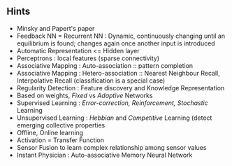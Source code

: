 ## Hints
* Minsky and Papert's paper
* Feedback NN = Recurrent NN : Dynamic, continuously changing until an equilibrium is found; changes again once another input is introduced
* Automatic Representation <= Hidden layer
* Perceptrons : local features (sparse connectivity)
* Associative Mapping : Auto-association :: pattern completion
* Associative Mapping : Hetero-association :: Nearest Neighbour Recall, Interpolative Recall (classification is a special case)
* Regularity Detection : Feature discovery and Knowledge Representation
* Based on weights, *Fixed* vs *Adaptive* Networks
* Supervised Learning : *Error-correction, Reinforcement, Stochastic* Learning
* Unsupervised Learning : *Hebbian* and *Competitive* Learning (detect emerging collective properties
* Offline, Online learning
* Activation = Transfer Function
* Sensor Fusion to learn complex relationship among sensor values
* Instant Physician : Auto-associative Memory Neural Network
